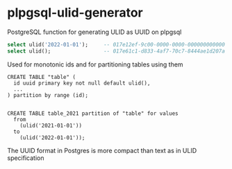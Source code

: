 # plpgsql-ulid-generator

PostgreSQL function for generating ULID as UUID on  plpgsql

```sql
select ulid('2022-01-01');     -- 017e12ef-9c00-0000-0000-000000000000
select ulid();                 -- 017e61c1-d833-4af7-70c7-8444ae1d207a
```

Used for monotonic ids and for partitioning tables using them

```plpgsql
CREATE TABLE "table" (
  id uuid primary key not null default ulid(),
  ...
) partition by range (id);


CREATE TABLE table_2021 partition of "table" for values
  from
    (ulid('2021-01-01'))
  to
    (ulid('2022-01-01'));
```

The UUID format in Postgres is more compact than text as in ULID specification
